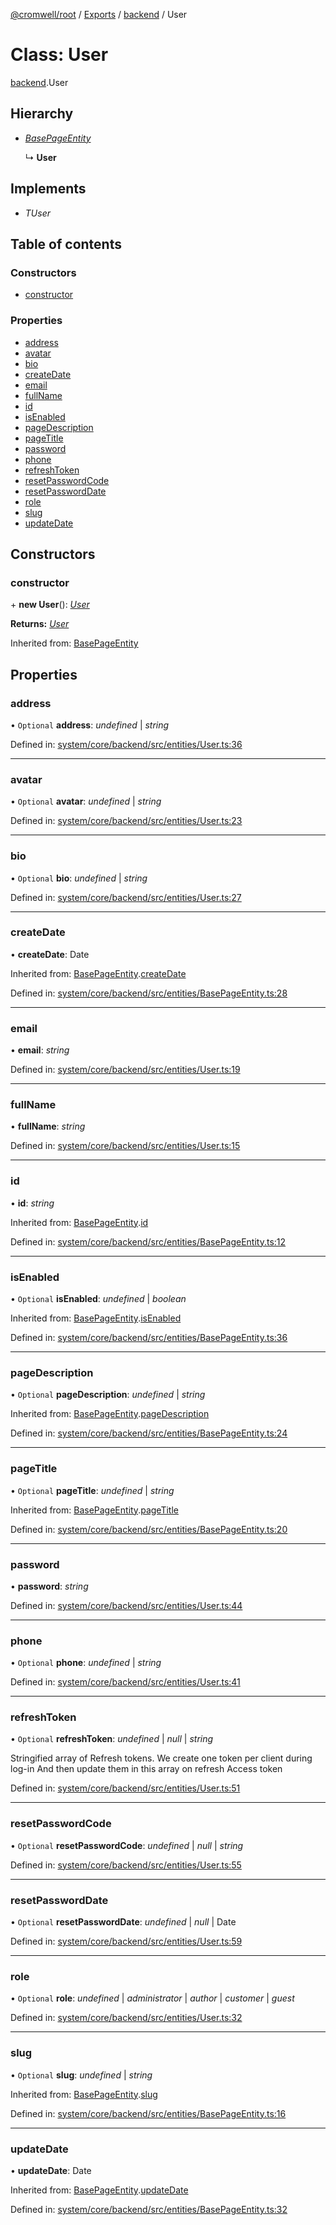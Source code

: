 [@cromwell/root](../README.md) / [Exports](../modules.md) / [backend](../modules/backend.md) / User

# Class: User

[backend](../modules/backend.md).User

## Hierarchy

* [*BasePageEntity*](backend.basepageentity.md)

  ↳ **User**

## Implements

* *TUser*

## Table of contents

### Constructors

- [constructor](backend.user.md#constructor)

### Properties

- [address](backend.user.md#address)
- [avatar](backend.user.md#avatar)
- [bio](backend.user.md#bio)
- [createDate](backend.user.md#createdate)
- [email](backend.user.md#email)
- [fullName](backend.user.md#fullname)
- [id](backend.user.md#id)
- [isEnabled](backend.user.md#isenabled)
- [pageDescription](backend.user.md#pagedescription)
- [pageTitle](backend.user.md#pagetitle)
- [password](backend.user.md#password)
- [phone](backend.user.md#phone)
- [refreshToken](backend.user.md#refreshtoken)
- [resetPasswordCode](backend.user.md#resetpasswordcode)
- [resetPasswordDate](backend.user.md#resetpassworddate)
- [role](backend.user.md#role)
- [slug](backend.user.md#slug)
- [updateDate](backend.user.md#updatedate)

## Constructors

### constructor

\+ **new User**(): [*User*](backend.user.md)

**Returns:** [*User*](backend.user.md)

Inherited from: [BasePageEntity](backend.basepageentity.md)

## Properties

### address

• `Optional` **address**: *undefined* \| *string*

Defined in: [system/core/backend/src/entities/User.ts:36](https://github.com/CromwellCMS/Cromwell/blob/8568c07/system/core/backend/src/entities/User.ts#L36)

___

### avatar

• `Optional` **avatar**: *undefined* \| *string*

Defined in: [system/core/backend/src/entities/User.ts:23](https://github.com/CromwellCMS/Cromwell/blob/8568c07/system/core/backend/src/entities/User.ts#L23)

___

### bio

• `Optional` **bio**: *undefined* \| *string*

Defined in: [system/core/backend/src/entities/User.ts:27](https://github.com/CromwellCMS/Cromwell/blob/8568c07/system/core/backend/src/entities/User.ts#L27)

___

### createDate

• **createDate**: Date

Inherited from: [BasePageEntity](backend.basepageentity.md).[createDate](backend.basepageentity.md#createdate)

Defined in: [system/core/backend/src/entities/BasePageEntity.ts:28](https://github.com/CromwellCMS/Cromwell/blob/8568c07/system/core/backend/src/entities/BasePageEntity.ts#L28)

___

### email

• **email**: *string*

Defined in: [system/core/backend/src/entities/User.ts:19](https://github.com/CromwellCMS/Cromwell/blob/8568c07/system/core/backend/src/entities/User.ts#L19)

___

### fullName

• **fullName**: *string*

Defined in: [system/core/backend/src/entities/User.ts:15](https://github.com/CromwellCMS/Cromwell/blob/8568c07/system/core/backend/src/entities/User.ts#L15)

___

### id

• **id**: *string*

Inherited from: [BasePageEntity](backend.basepageentity.md).[id](backend.basepageentity.md#id)

Defined in: [system/core/backend/src/entities/BasePageEntity.ts:12](https://github.com/CromwellCMS/Cromwell/blob/8568c07/system/core/backend/src/entities/BasePageEntity.ts#L12)

___

### isEnabled

• `Optional` **isEnabled**: *undefined* \| *boolean*

Inherited from: [BasePageEntity](backend.basepageentity.md).[isEnabled](backend.basepageentity.md#isenabled)

Defined in: [system/core/backend/src/entities/BasePageEntity.ts:36](https://github.com/CromwellCMS/Cromwell/blob/8568c07/system/core/backend/src/entities/BasePageEntity.ts#L36)

___

### pageDescription

• `Optional` **pageDescription**: *undefined* \| *string*

Inherited from: [BasePageEntity](backend.basepageentity.md).[pageDescription](backend.basepageentity.md#pagedescription)

Defined in: [system/core/backend/src/entities/BasePageEntity.ts:24](https://github.com/CromwellCMS/Cromwell/blob/8568c07/system/core/backend/src/entities/BasePageEntity.ts#L24)

___

### pageTitle

• `Optional` **pageTitle**: *undefined* \| *string*

Inherited from: [BasePageEntity](backend.basepageentity.md).[pageTitle](backend.basepageentity.md#pagetitle)

Defined in: [system/core/backend/src/entities/BasePageEntity.ts:20](https://github.com/CromwellCMS/Cromwell/blob/8568c07/system/core/backend/src/entities/BasePageEntity.ts#L20)

___

### password

• **password**: *string*

Defined in: [system/core/backend/src/entities/User.ts:44](https://github.com/CromwellCMS/Cromwell/blob/8568c07/system/core/backend/src/entities/User.ts#L44)

___

### phone

• `Optional` **phone**: *undefined* \| *string*

Defined in: [system/core/backend/src/entities/User.ts:41](https://github.com/CromwellCMS/Cromwell/blob/8568c07/system/core/backend/src/entities/User.ts#L41)

___

### refreshToken

• `Optional` **refreshToken**: *undefined* \| *null* \| *string*

Stringified array of Refresh tokens. We create one token per client during log-in
And then update them in this array on refresh Access token

Defined in: [system/core/backend/src/entities/User.ts:51](https://github.com/CromwellCMS/Cromwell/blob/8568c07/system/core/backend/src/entities/User.ts#L51)

___

### resetPasswordCode

• `Optional` **resetPasswordCode**: *undefined* \| *null* \| *string*

Defined in: [system/core/backend/src/entities/User.ts:55](https://github.com/CromwellCMS/Cromwell/blob/8568c07/system/core/backend/src/entities/User.ts#L55)

___

### resetPasswordDate

• `Optional` **resetPasswordDate**: *undefined* \| *null* \| Date

Defined in: [system/core/backend/src/entities/User.ts:59](https://github.com/CromwellCMS/Cromwell/blob/8568c07/system/core/backend/src/entities/User.ts#L59)

___

### role

• `Optional` **role**: *undefined* \| *administrator* \| *author* \| *customer* \| *guest*

Defined in: [system/core/backend/src/entities/User.ts:32](https://github.com/CromwellCMS/Cromwell/blob/8568c07/system/core/backend/src/entities/User.ts#L32)

___

### slug

• `Optional` **slug**: *undefined* \| *string*

Inherited from: [BasePageEntity](backend.basepageentity.md).[slug](backend.basepageentity.md#slug)

Defined in: [system/core/backend/src/entities/BasePageEntity.ts:16](https://github.com/CromwellCMS/Cromwell/blob/8568c07/system/core/backend/src/entities/BasePageEntity.ts#L16)

___

### updateDate

• **updateDate**: Date

Inherited from: [BasePageEntity](backend.basepageentity.md).[updateDate](backend.basepageentity.md#updatedate)

Defined in: [system/core/backend/src/entities/BasePageEntity.ts:32](https://github.com/CromwellCMS/Cromwell/blob/8568c07/system/core/backend/src/entities/BasePageEntity.ts#L32)
